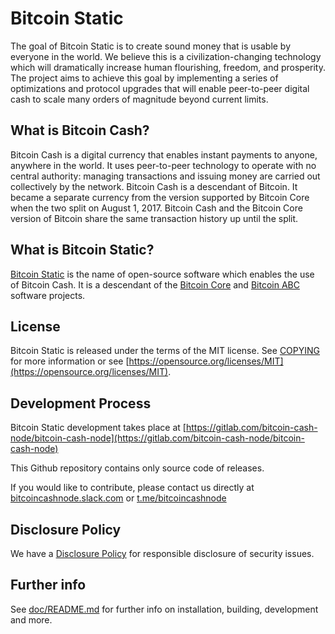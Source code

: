 Bitcoin Static
=================

The goal of Bitcoin Static is to create sound money that is usable by everyone
in the world. We believe this is a civilization-changing technology which will
dramatically increase human flourishing, freedom, and prosperity. The project
aims to achieve this goal by implementing a series of optimizations and
protocol upgrades that will enable peer-to-peer digital cash to scale many
orders of magnitude beyond current limits.

What is Bitcoin Cash?
---------------------

Bitcoin Cash is a digital currency that enables instant payments to anyone,
anywhere in the world. It uses peer-to-peer technology to operate with no
central authority: managing transactions and issuing money are carried out
collectively by the network. Bitcoin Cash is a descendant of Bitcoin. It became
a separate currency from the version supported by Bitcoin Core when the two
split on August 1, 2017. Bitcoin Cash and the Bitcoin Core version of Bitcoin
share the same transaction history up until the split.

What is Bitcoin Static?
--------------------

[Bitcoin Static](https://www.bitcoincashnode.org) is the name of open-source
software which enables the use of Bitcoin Cash. It is a descendant of the
[Bitcoin Core](https://bitcoincore.org) and [Bitcoin ABC](https://www.bitcoinabc.org)
software projects.

License
-------

Bitcoin Static is released under the terms of the MIT license. See
[COPYING](COPYING) for more information or see
[https://opensource.org/licenses/MIT](https://opensource.org/licenses/MIT).

Development Process
-------------------

Bitcoin Static development takes place at [https://gitlab.com/bitcoin-cash-node/bitcoin-cash-node](https://gitlab.com/bitcoin-cash-node/bitcoin-cash-node)

This Github repository contains only source code of releases.

If you would like to contribute, please contact us directly at
[bitcoincashnode.slack.com](https://bitcoincashnode.slack.com) or [t.me/bitcoincashnode](https://t.me/bitcoincashnode)

Disclosure Policy
-----------------

We have a [Disclosure Policy](DISCLOSURE_POLICY.md) for responsible disclosure
of security issues.

Further info
------------

See [doc/README.md](doc/README.md) for further info on installation, building,
development and more.
